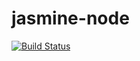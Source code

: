# jasmine-node
 
[![Build Status](https://travis-ci.com/diegoyamasaki/jasmine-node.svg?branch=main)](https://travis-ci.com/diegoyamasaki/jasmine-node)